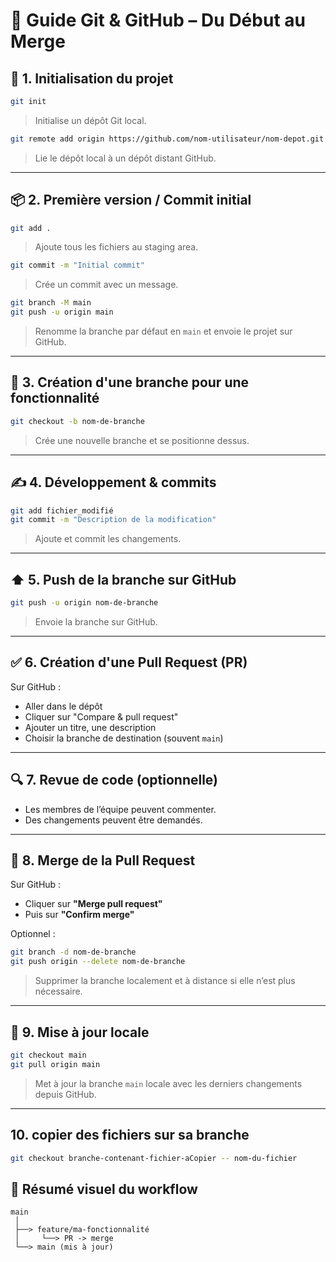 
# 📘 Guide Git & GitHub – Du Début au Merge

## 🧱 1. Initialisation du projet

```bash
git init
```
> Initialise un dépôt Git local.

```bash
git remote add origin https://github.com/nom-utilisateur/nom-depot.git
```
> Lie le dépôt local à un dépôt distant GitHub.

---

## 📦 2. Première version / Commit initial

```bash
git add .
```
> Ajoute tous les fichiers au staging area.

```bash
git commit -m "Initial commit"
```
> Crée un commit avec un message.

```bash
git branch -M main
git push -u origin main
```
> Renomme la branche par défaut en `main` et envoie le projet sur GitHub.

---

## 🌿 3. Création d'une branche pour une fonctionnalité

```bash
git checkout -b nom-de-branche
```
> Crée une nouvelle branche et se positionne dessus.

---

## ✍️ 4. Développement & commits

```bash
git add fichier_modifié
git commit -m "Description de la modification"
```
> Ajoute et commit les changements.

---

## ⬆️ 5. Push de la branche sur GitHub

```bash
git push -u origin nom-de-branche
```
> Envoie la branche sur GitHub.

---

## ✅ 6. Création d'une Pull Request (PR)

Sur GitHub :
- Aller dans le dépôt
- Cliquer sur "Compare & pull request"
- Ajouter un titre, une description
- Choisir la branche de destination (souvent `main`)

---

## 🔍 7. Revue de code (optionnelle)

- Les membres de l’équipe peuvent commenter.
- Des changements peuvent être demandés.

---

## 🔀 8. Merge de la Pull Request

Sur GitHub :
- Cliquer sur **"Merge pull request"**
- Puis sur **"Confirm merge"**

Optionnel :
```bash
git branch -d nom-de-branche
git push origin --delete nom-de-branche
```
> Supprimer la branche localement et à distance si elle n’est plus nécessaire.

---

## 🔄 9. Mise à jour locale

```bash
git checkout main
git pull origin main
```
> Met à jour la branche `main` locale avec les derniers changements depuis GitHub.

---

## 10. copier des fichiers sur sa branche
```bash
git checkout branche-contenant-fichier-aCopier -- nom-du-fichier
```

## 📝 Résumé visuel du workflow

```
main
 │
 ├──> feature/ma-fonctionnalité
 │     └──> PR -> merge
 └──> main (mis à jour)
```
